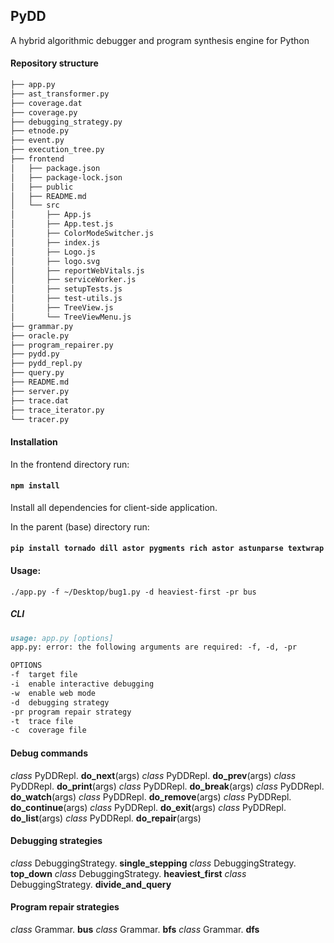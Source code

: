 ## PyDD

A hybrid algorithmic debugger and program synthesis engine for Python 

#### Repository structure

```bash
├── app.py
├── ast_transformer.py
├── coverage.dat
├── coverage.py
├── debugging_strategy.py
├── etnode.py
├── event.py
├── execution_tree.py
├── frontend
│   ├── package.json
│   ├── package-lock.json
│   ├── public
│   ├── README.md
│   └── src
│       ├── App.js
│       ├── App.test.js
│       ├── ColorModeSwitcher.js
│       ├── index.js
│       ├── Logo.js
│       ├── logo.svg
│       ├── reportWebVitals.js
│       ├── serviceWorker.js
│       ├── setupTests.js
│       ├── test-utils.js
│       ├── TreeView.js
│       └── TreeViewMenu.js
├── grammar.py
├── oracle.py
├── program_repairer.py
├── pydd.py
├── pydd_repl.py
├── query.py
├── README.md
├── server.py
├── trace.dat
├── trace_iterator.py
└── tracer.py
```

#### Installation

In the frontend directory run:
#### `npm install`

Install all dependencies for client-side application.

In the parent (base) directory run:
#### `pip install tornado dill astor pygments rich astor astunparse textwrap`


#### Usage:

`./app.py -f ~/Desktop/bug1.py -d heaviest-first -pr bus`

##### CLI

```md
usage: app.py [options]
app.py: error: the following arguments are required: -f, -d, -pr

OPTIONS
-f 	target file
-i 	enable interactive debugging
-w 	enable web mode
-d 	debugging strategy
-pr	program repair strategy
-t 	trace file
-c 	coverage file
```

#### Debug commands

_class_ PyDDRepl. **do_next**(args)
_class_ PyDDRepl. **do_prev**(args)
_class_ PyDDRepl. **do_print**(args)
_class_ PyDDRepl. **do_break**(args)
_class_ PyDDRepl. **do_watch**(args)
_class_ PyDDRepl. **do_remove**(args)
_class_ PyDDRepl. **do_continue**(args)
_class_ PyDDRepl. **do_exit**(args)
_class_ PyDDRepl. **do_list**(args)
_class_ PyDDRepl. **do_repair**(args)

#### Debugging strategies

_class_ DebuggingStrategy. **single_stepping**
_class_ DebuggingStrategy. **top_down**
_class_ DebuggingStrategy. **heaviest_first**
_class_ DebuggingStrategy. **divide_and_query**

#### Program repair strategies

_class_ Grammar. **bus**
_class_ Grammar. **bfs**
_class_ Grammar. **dfs**
